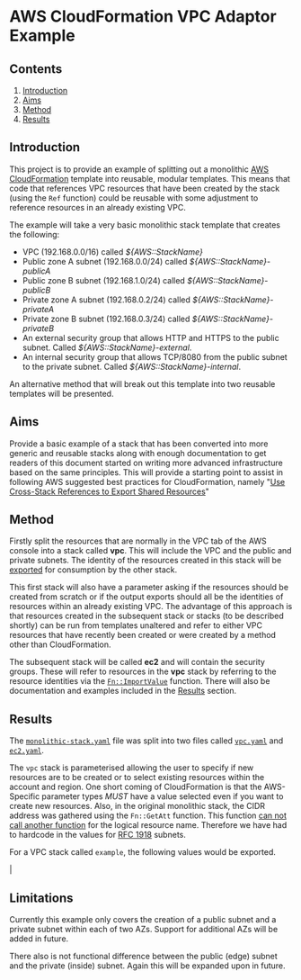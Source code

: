 # AWS CloudFormation VPC Adaptor Example

## Contents

1. [Introduction](#introduction)
1. [Aims](#aims)
1. [Method](#method)
1. [Results](#results)

## Introduction

This project is to provide an example of splitting out a monolithic
[AWS CloudFormation](https://aws.amazon.com/cloudformation/) template
into reusable, modular templates.  This means that code that references VPC
resources that have been created by the stack (using the `Ref` function)
could be reusable with some adjustment to reference resources in an already
existing VPC.

The example will take a very basic monolithic stack template that creates the
following:

* VPC (192.168.0.0/16) called _${AWS::StackName}_
* Public zone A subnet (192.168.0.0/24) called _${AWS::StackName}_*-publicA*
* Public zone B subnet (192.168.1.0/24) called _${AWS::StackName}_*-publicB*
* Private zone A subnet (192.168.0.2/24) called _${AWS::StackName}_*-privateA*
* Private zone B subnet (192.168.0.3/24) called _${AWS::StackName}_*-privateB*
* An external security group that allows HTTP and HTTPS to the public subnet.
  Called _${AWS::StackName}_*-external*.
* An internal security group that allows TCP/8080 from the public subnet to
  the private subnet. Called _${AWS::StackName}_*-internal*.

An alternative method that will break out this template into two reusable
templates will be presented.

## Aims

Provide a basic example of a stack that has been converted into
more generic and reusable stacks along with enough documentation to get
readers of this document started on writing more advanced infrastructure based
on the same principles.  This will provide a starting point to assist in
following AWS suggested best practices for CloudFormation, namely
"[Use Cross-Stack References to Export Shared Resources](http://docs.aws.amazon.com/AWSCloudFormation/latest/UserGuide/best-practices.html#cross-stack)"

## Method

Firstly split the resources that are normally in the VPC tab of the AWS console
into a stack called **vpc**.  This will include the VPC and the public and
private subnets.  The identity of the resources created in this stack will be
[exported](http://docs.aws.amazon.com/AWSCloudFormation/latest/UserGuide/using-cfn-stack-exports.html)
for consumption by the other stack.

This first stack will also have a parameter asking if the resources should be
created from scratch or if the output exports should all be the identities of
resources within an already existing VPC.  The advantage of this approach is
that resources created in the subsequent stack or stacks (to be described
shortly) can be run from templates unaltered and refer to either VPC resources
that have recently been created or were created by a method other than
CloudFormation.

The subsequent stack will be called **ec2** and will contain the security
groups.  These will refer to resources in the **vpc** stack by referring to
the resource identities via the
[`Fn::ImportValue`](http://docs.aws.amazon.com/AWSCloudFormation/latest/UserGuide/intrinsic-function-reference-importvalue.html)
function.  There will also be documentation and examples included in the
[Results](#results) section.

## Results

The [`monolithic-stack.yaml`](monolithic-stack.yaml) file was split into two
files called [`vpc.yaml`](vpc.yaml) and [`ec2.yaml`](ec2.yaml).

The `vpc` stack is parameterised allowing the user to specify if new
resources are to be created or to select existing resources within the account
and region.  One short coming of CloudFormation is that the AWS-Specific
parameter types *MUST* have a value selected even if you want to create new
resources.  Also, in the original monolithic stack, the CIDR address was
gathered using the `Fn::GetAtt` function.  This function
[can not call another function](http://docs.aws.amazon.com/AWSCloudFormation/latest/UserGuide/intrinsic-function-reference-getatt.html#w2ab2c21c28c27c13)
for the logical resource name.  Therefore we have had to hardcode in the
values for [RFC 1918](https://en.wikipedia.org/wiki/Private_network) subnets.

For a VPC stack called `example`, the following values would be exported.

|

## Limitations

Currently this example only covers the creation of a public subnet and
a private subnet within each of two AZs.  Support for additional AZs
will be added in future.

There also is not functional difference between the public (edge) subnet and
the private (inside) subnet.  Again this will be expanded upon in future.
